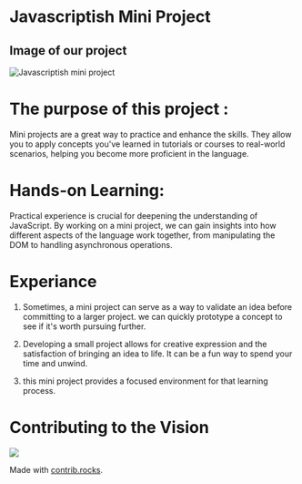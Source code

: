 # Javascriptish Mini Project

## Image of our project
![Javascriptish mini project]()

# The purpose of this project :

 Mini projects are a great way to practice and enhance  the skills. They allow you to apply concepts you've learned in tutorials or courses to real-world scenarios, helping you become more proficient in the language.

 # Hands-on Learning:

  Practical experience is crucial for deepening the understanding of JavaScript. By working on a mini project, we can gain insights into how different aspects of the language work together, from manipulating the DOM to handling asynchronous operations.

# Experiance

  1. Sometimes, a mini project can serve as a way to validate an idea before committing to a larger project. we can quickly prototype a concept to see if it's worth pursuing further.

  2. Developing a small project allows for creative expression and the satisfaction of bringing an idea to life. It can be a fun way to spend your time and unwind.
3. this  mini project  provides a focused environment for that learning process.
# Contributing to the Vision
<a href="https://github.com/saurabhjaykar1603/mini-javascript-projects/graphs/contributors">
  <img src="https://contrib.rocks/image?repo=saurabhjaykar1603/mini-javascript-projects" />
</a>

Made with [contrib.rocks](https://contrib.rocks).